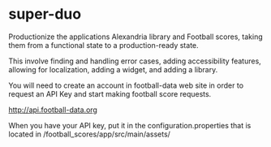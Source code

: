 # super-duo

Productionize the applications Alexandria library and Football scores, taking them from a functional state to a production-ready state. 

This involve finding and handling error cases, adding accessibility features, allowing for localization, adding a widget, and adding a library.


You will need to create an account in football-data web site in order to request an API Key and start making football score requests.

http://api.football-data.org

When you have your API key, put it in the configuration.properties that is located in /football_scores/app/src/main/assets/
